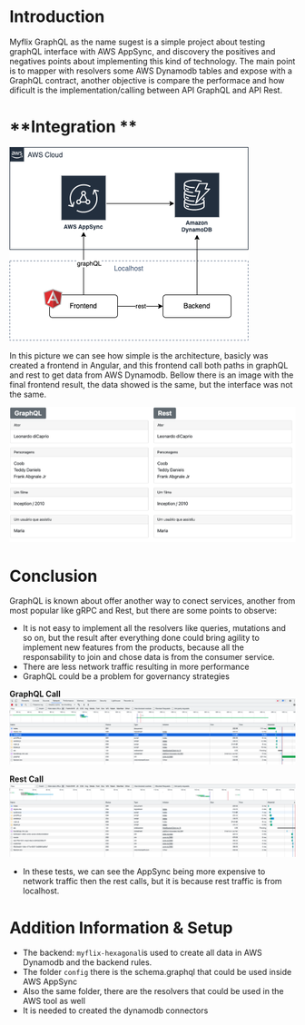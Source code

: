 # **Introduction**

Myflix GraphQL as the name sugest is a simple project about testing graphQL interface with AWS AppSync, and discovery the positives and negatives points about implementing this kind of technology.
The main point is to mapper with resolvers some AWS Dynamodb tables and expose with a GraphQL contract, another objective is compare the performace and how dificult is the implementation/calling between API GraphQL and API Rest.

# **Integration **

![alt text](https://raw.githubusercontent.com/markoshlima/myflix-graphql/main/doc/integration/Integration.png)

In this picture we can see how simple is the architecture, basicly was created a frontend in Angular, and this frontend call both paths in graphQL and rest to get data from AWS Dynamodb. Bellow there is an image with the final frontend result, the data showed is the same, but the interface was not the same.

![alt text](https://raw.githubusercontent.com/markoshlima/myflix-graphql/main/doc/images/frontend-result.png)

# **Conclusion**

GraphQL is known about offer another way to conect services, another from most popular like gRPC and Rest, but there are some points to observe:
- It is not easy to implement all the resolvers like queries, mutations and so on, but the result after everything done could bring agility to implement new features from the products, because all the responsability to join and chose data is from the consumer service.
- There are less network traffic resulting in more performance
- GraphQL could be a problem for governancy strategies


**GraphQL Call**
![alt text](https://raw.githubusercontent.com/markoshlima/myflix-graphql/main/doc/images/graphql-result.png)

**Rest Call**
![alt text](https://raw.githubusercontent.com/markoshlima/myflix-graphql/main/doc/images/rest-result.png)

- In these tests, we can see the AppSync being more expensive to network traffic then the rest calls, but it is because rest traffic is from localhost.

# Addition Information & Setup

- The backend: `myflix-hexagonal`is used to create all data in AWS Dynamodb and the backend rules.
- The folder `config` there is the schema.graphql that could be used inside AWS AppSync
- Also the same folder, there are the resolvers that could be used in the AWS tool as well
- It is needed to created the dynamodb connectors